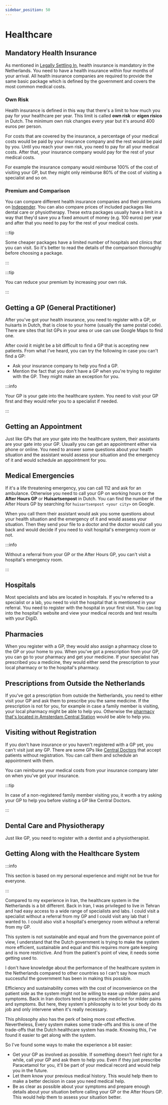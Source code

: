 ```yaml
---
sidebar_position: 50
---
```


# Healthcare

## Mandatory Health Insurance

As mentioned in [Legally Settling In](./010-legally-settling-in.md), health insurance is mandatory in the Netherlands. You need to have a health insurance within four months of your arrival. All health insurance companies are required to provide the same basic package which is defined by the government and covers the most common medical costs.

### Own Risk

Health insurance is defined in this way that there's a limit to how much you pay for your healthcare per year. This limit is called **own risk** or **eigen risico** in Dutch. The minimum own risk changes every year but it's around 400 euros per person.

For costs that are covered by the insurance, a percentage of your medical costs would be paid by your insurance company and the rest would be paid by you. Until you reach your own risk, you need to pay for all your medical costs. After that, your insurance company would pay for the rest of your medical costs.

For example the insurance company would reimburse 100% of the cost of visiting your GP, but they might only reimburse 80% of the cost of visiting a specialist and so on.

### Premium and Comparison

You can compare different health insurance companies and their premiums on [Independer][Independer]. You can also compare prices of included packages like dental care or physiotherapy. These extra packages usually have a limit in a way that they'd save you a fixed amount of money (e.g. 100 euros) per year and after that you need to pay for the rest of your medical costs.

:::tip

Some cheaper packages have a limited number of hospitals and clinics that you can visit. So it's better to read the details of the comparison thoroughly before choosing a package.

:::

:::tip

You can reduce your premium by increasing your own risk.

:::

## Getting a GP (General Practitioner)

After you've got your health insurance, you need to register with a GP, or huisarts in Dutch, that is close to your home (usually the same postal code). There are sites that list GPs in your area or use can use Google Maps to find one.

After covid it might be a bit difficult to find a GP that is accepting new patients. From what I've heard, you can try the following in case you can't find a GP:

- Ask your insurance company to help you find a GP.
- Mention the fact that you don't have a GP when you're trying to register with the GP. They might make an exception for you.

:::info

Your GP is your gate into the healthcare system. You need to visit your GP first and they would refer you to a specialist if needed.

:::

## Getting an Appointment

Just like GPs that are your gate into the healthcare system, their assistants are your gate into your GP. Usually you can get an appointment either via phone or online. You need to answer some questions about your health situation and the assistant would assess your situation and the emergency of it and would schedule an appointment for you.

## Medical Emergencies

If it's a life threatening emergency, you can call 112 and ask for an ambulance. Otherwise you need to call your GP on working hours or the **After Hours GP** or **Huisartsenpost** in Dutch. You can find the number of the After Hours GP by searching for `huisartsenpost <your city>` on Google.

When you call them their assistant would ask you some questions about your health situation and the emergency of it and would assess your situation. Then they send your file to a doctor and the doctor would call you back and would decide if you need to visit hospital's emergency room or not.

:::info

Without a referral from your GP or the After Hours GP, you can't visit a hospital's emergency room.

:::

## Hospitals

Most specialists and labs are located in hospitals. If you're referred to a specialist or a lab, you need to visit the hospital that is mentioned in your referral. You need to register with the hospital in your first visit. You can log into the hospital's website and view your medical records and test results with your DigiD.

## Pharmacies

When you register with a GP, they would also assign a pharmacy close to the GP or your home to you. When you've got a prescription from your GP, you can go to your pharmacy and get your medicine. If your specialist has prescribed you a medicine, they would either send the prescription to your local pharmacy or to the hospital's pharmacy.

## Prescriptions from Outside the Netherlands

If you've got a prescription from outside the Netherlands, you need to either visit your GP and ask them to prescribe you the same medicine. If the prescription is not for you, for example in case a family member is visiting, your local pharmacy might be able to help you. Otherwise the [pharmacy that's located in Amsterdam Central Station][amsterdamcentralpharmacy] would be able to help you.

## Visiting without Registration

If you don't have insurance or you haven't registered with a GP yet, you can't visit just any GP. There are some GPs like [Central Doctors][centraldoctors] that accept patients without registration. You can call them and schedule an appointment with them.

You can reimburse your medical costs from your insurance company later on when you've got your insurance.

:::tip

In case of a non-registered family member visiting you, it worth a try asking your GP to help you before visiting a GP like Central Doctors.

:::

## Dental Care and Physiotherapy

Just like GP, you need to register with a dentist and a physiotherapist.

## Getting Along with the Healthcare System

:::info

This section is based on my personal experience and might not be true for everyone.

:::

Compared to my experience in Iran, the healthcare system in the Netherlands is a bit different. Back in Iran, I was privileged to live in Tehran and had easy access to a wide range of specialists and labs. I could visit a specialist without a referral from my GP and I could visit any lab that I wanted to. I could also visit a hospital's emergency room without a referral from my GP.

This system is not sustainable and equal and from the governance point of view, I understand that the Dutch government is trying to make the system more efficient, sustainable and equal and this requires more gate keeping and is more restrictive. And from the patient's point of view, it needs some getting used to.

I don't have knowledge about the performance of the healthcare system in the Netherlands compared to other countries so I can't say how much successful the government has been in making this possible.

Efficiency and sustainability comes with the cost of inconvenience on the patient side as the system might not be willing to ease up milder pains and symptoms. Back in Iran doctors tend to prescribe medicine for milder pains and symptoms. But here, they system's philosophy is to let your body do its job and only intervene when it's really necessary.

This philosophy also has the perk of being more cost effective. Nevertheless, Every system makes some trade-offs and this is one of the trade-offs that the Dutch healthcare system has made. Knowing this, I've found it easier to get along with the system.

So I've found some ways to make the experience a bit easier:

- Get your GP as involved as possible. If something doesn't feel right for a while, call your GP and ask them to help you. Even if they just prescribe Paracetamol for you, it'll be part of your medical record and would help you in the future.
- Let them know your previous medical history. This would help them to make a better decision in case you need medical help.
- Be as clear as possible about your symptoms and prepare enough details about your situation before calling your GP or the After Hours GP. This would help them to assess your situation better.

[Independer]: https://www.independer.nl/
[amsterdamcentralpharmacy]: https://www.amsterdamcentralpharmacy.nl/
[centraldoctors]: https://www.centraldoctors.nl/
